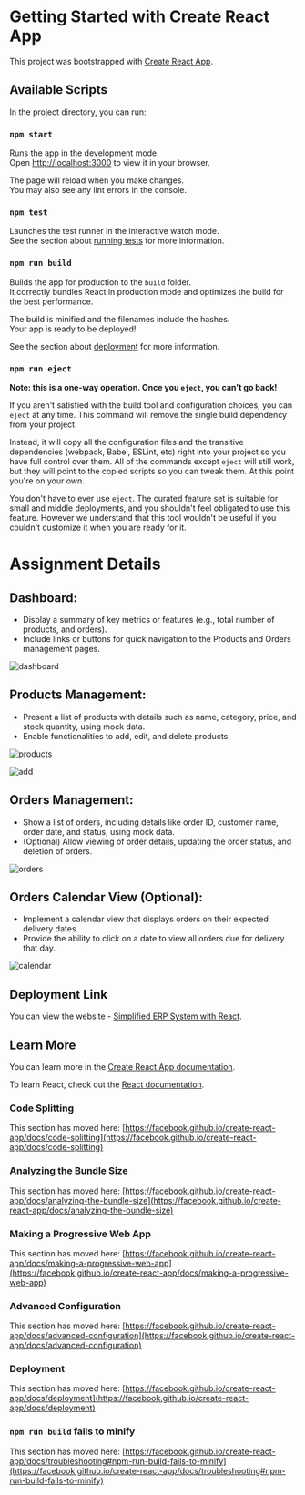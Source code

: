 # Getting Started with Create React App

This project was bootstrapped with [Create React App](https://github.com/facebook/create-react-app).

## Available Scripts

In the project directory, you can run:

### `npm start`

Runs the app in the development mode.\
Open [http://localhost:3000](http://localhost:3000) to view it in your browser.

The page will reload when you make changes.\
You may also see any lint errors in the console.

### `npm test`

Launches the test runner in the interactive watch mode.\
See the section about [running tests](https://facebook.github.io/create-react-app/docs/running-tests) for more information.

### `npm run build`

Builds the app for production to the `build` folder.\
It correctly bundles React in production mode and optimizes the build for the best performance.

The build is minified and the filenames include the hashes.\
Your app is ready to be deployed!

See the section about [deployment](https://facebook.github.io/create-react-app/docs/deployment) for more information.

### `npm run eject`

**Note: this is a one-way operation. Once you `eject`, you can't go back!**

If you aren't satisfied with the build tool and configuration choices, you can `eject` at any time. This command will remove the single build dependency from your project.

Instead, it will copy all the configuration files and the transitive dependencies (webpack, Babel, ESLint, etc) right into your project so you have full control over them. All of the commands except `eject` will still work, but they will point to the copied scripts so you can tweak them. At this point you're on your own.

You don't have to ever use `eject`. The curated feature set is suitable for small and middle deployments, and you shouldn't feel obligated to use this feature. However we understand that this tool wouldn't be useful if you couldn't customize it when you are ready for it.

# Assignment Details

## Dashboard:

* Display a summary of key metrics or features (e.g., total number of products, and orders).
* Include links or buttons for quick navigation to the Products and Orders management pages.


![dashboard](https://github.com/Techyrushi/ERP_System/assets/122292947/5b9fc8fc-b988-4b3f-afa0-8be23b4db80b)

## Products Management:

* Present a list of products with details such as name, category, price, and stock quantity, using mock data.
* Enable functionalities to add, edit, and delete products.


![products](https://github.com/Techyrushi/ERP_System/assets/122292947/2f47c43c-2089-4e0e-8e6f-6e7825d217bd)

![add](https://github.com/Techyrushi/ERP_System/assets/122292947/9b7fc0c9-b486-4d8a-a59c-c361efb268cd)

## Orders Management:
* Show a list of orders, including details like order ID, customer name, order date, and status, using mock data.
* (Optional) Allow viewing of order details, updating the order status, and deletion of orders.

![orders](https://github.com/Techyrushi/ERP_System/assets/122292947/f9e89a69-0d03-43e9-8538-94ac25bb2ed7)

## Orders Calendar View (Optional):

* Implement a calendar view that displays orders on their expected delivery dates.
* Provide the ability to click on a date to view all orders due for delivery that day.

![calendar](https://github.com/Techyrushi/ERP_System/assets/122292947/928d5303-cc51-4ddc-a002-2202594d5b1d)

## Deployment Link

You can view the website - [Simplified ERP System with React](https://erp-system-3cej.vercel.app/).


## Learn More

You can learn more in the [Create React App documentation](https://facebook.github.io/create-react-app/docs/getting-started).

To learn React, check out the [React documentation](https://reactjs.org/).

### Code Splitting

This section has moved here: [https://facebook.github.io/create-react-app/docs/code-splitting](https://facebook.github.io/create-react-app/docs/code-splitting)

### Analyzing the Bundle Size

This section has moved here: [https://facebook.github.io/create-react-app/docs/analyzing-the-bundle-size](https://facebook.github.io/create-react-app/docs/analyzing-the-bundle-size)

### Making a Progressive Web App

This section has moved here: [https://facebook.github.io/create-react-app/docs/making-a-progressive-web-app](https://facebook.github.io/create-react-app/docs/making-a-progressive-web-app)

### Advanced Configuration

This section has moved here: [https://facebook.github.io/create-react-app/docs/advanced-configuration](https://facebook.github.io/create-react-app/docs/advanced-configuration)

### Deployment

This section has moved here: [https://facebook.github.io/create-react-app/docs/deployment](https://facebook.github.io/create-react-app/docs/deployment)

### `npm run build` fails to minify

This section has moved here: [https://facebook.github.io/create-react-app/docs/troubleshooting#npm-run-build-fails-to-minify](https://facebook.github.io/create-react-app/docs/troubleshooting#npm-run-build-fails-to-minify)
